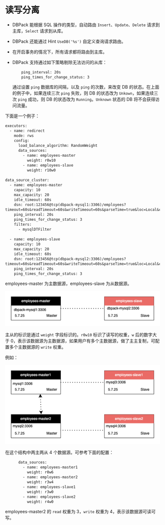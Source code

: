 # 读写分离

+ DBPack 能根据 SQL 操作的类型，自动路由 `Insert`、`Update`、`Delete` 请求到主库，`Select` 请求到从库。

+ DBPack 还能通过 Hint `UseDB('%s')` 自定义查询请求路由。

+ 在开启事务的情况下，所有请求都将路由到主库。

+ DBPack 支持通过如下策略剔除无法访问的从库：

  ```
      ping_interval: 20s
      ping_times_for_change_status: 3
  ```

  通过设置 `ping` 数据库的间隔，以及 `ping` 的次数，来改变 DB 的状态。在上面的例子中，如果连续三次 `ping` 失败，则 DB 的状态改为 `Unkown`，如果连续三次 `ping` 成功，则 DB 的状态改为 `Running`。`Unknown` 状态的 DB 将不会获得访问流量。

下面是一个例子：

```golang
executors:
  - name: redirect
    mode: rws
    config:
      load_balance_algorithm: RandomWeight
      data_sources:
        - name: employees-master
          weight: r0w10
        - name: employees-slave
          weight: r10w0

data_source_cluster:
  - name: employees-master
    capacity: 10
    max_capacity: 20
    idle_timeout: 60s
    dsn: root:123456@tcp(dbpack-mysql1:3306)/employees?timeout=60s&readTimeout=60s&writeTimeout=60s&parseTime=true&loc=Local&charset=utf8mb4,utf8
    ping_interval: 20s
    ping_times_for_change_status: 3
    filters:
      - mysqlDTFilter

  - name: employees-slave
    capacity: 10
    max_capacity: 20
    idle_timeout: 60s
    dsn: root:123456@tcp(dbpack-mysql2:3306)/employees?timeout=60s&readTimeout=60s&writeTimeout=60s&parseTime=true&loc=Local&charset=utf8mb4,utf8
    ping_interval: 20s
    ping_times_for_change_status: 3
```

employees-master 为主数据源，employees-slave 为从数据源。

![read-write-spliiting](./images/read-write-spliiting.png)

主从的标识是通过 `weight` 字段标识的。`r0w10` 标识了读写的权重，`w` 后的数字大于 0，表示该数据源为主数据源，如果用户有多个主数据源，做了主主复制，可配置多个主数据源的 `write` 权重。

例如：

![read-write-splitting2](./images/read-write-splitting2.png)

在这个结构中两主两从 4 个数据源。可参考下面的配置：

```
      data_sources:
        - name: employees-master1
          weight: r0w6
        - name: employees-master2
          weight: r3w4
        - name: employees-slave1
          weight: r3w0
        - name: employees-slave2
          weight: r4w0        
```

employees-master2 的 `read` 权重为 3，`write` 权重为 4，表示该数据源可读可写。

